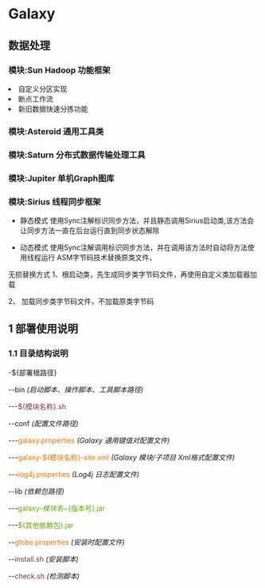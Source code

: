 # Galaxy
## 数据处理
### 模块:Sun           Hadoop 功能框架
<list>
  <li>自定义分区实现</li>
  <li>断点工作流</li>
  <li>新旧数据快速分拣功能</li>
</list>

### 模块:Asteroid  通用工具类

### 模块:Saturn    分布式数据传输处理工具

### 模块:Jupiter   单机Graph图库



### 模块:Sirius    线程同步框架

- 静态模式
使用Sync注解标识同步方法，并且静态调用Sirius启动类,该方法会让同步方法一直在后台运行直到同步状态解除

- 动态模式
使用Sync注解调用标识同步方法，并在调用该方法时自动将方法使用线程运行
ASM字节码技术替换原类文件，

无损替换方式
1、根启动类，先生成同步类字节码文件，再使用自定义类加载器加载

2、 加载同步类字节码文件，不加载原类字节码


## 1 部署使用说明

### 1.1 目录结构说明
 \-${部署根路径}

 \--bin     *(启动脚本、操作脚本、工具脚本路径)*

 \---<font color=#743A3A>${模块名称}.sh</font>

 \--conf        *(配置文件路径)*

 \---<font color=#EA7500>galaxy.properties</font>       *(Galaxy 通用键值对配置文件)*

 \---<font color=#EA7500>galaxy-${模块名称}-site.xml</font>     *(Galaxy 模块/子项目 Xml格式配置文件)*

 \---<font color=#EA7500>log4j.properties</font>        *(Log4j 日志配置文件)*

 \--lib     *(依赖包路径)*

 \---<font color=#64A600>galaxy-${模块名}-${版本号}.jar</font>

 \---<font color=#64A600>${其他依赖包}.jar</font>

 \--<font color=#EA7500>globe.properties</font>     *(安装时配置文件)*

 \--<font color=#743A3A>install.sh</font>       *(安装脚本)*

 \--<font color=#743A3A>check.sh</font>     *(检测脚本)*





































